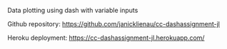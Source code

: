 Data plotting using dash with variable inputs

Github repository:
https://github.com/janicklienau/cc-dashassignment-jl

Heroku deployment: 
https://cc-dashassignment-jl.herokuapp.com/
